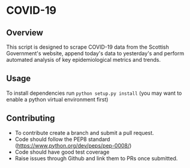 # COVID-19

## Overview
This script is designed to scrape COVID-19 data from the Scottish Government's website, append today's data to yesterday's and perform automated analysis of key epidemiological metrics and trends.

## Usage
To install dependencies run `python setup.py install` (you may want to enable a python virtual environment first)

## Contributing
* To contribute create a branch and submit a pull request.
* Code should follow the PEP8 standard (https://www.python.org/dev/peps/pep-0008/) 
* Code should have good test coverage
* Raise issues through Github and link them to PRs once submitted.